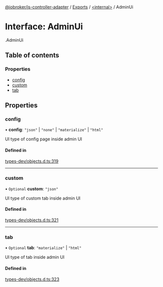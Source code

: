 [@iobroker/js-controller-adapter](../README.md) / [Exports](../modules.md) / [<internal\>](../modules/internal_.md) / AdminUi

# Interface: AdminUi

[<internal>](../modules/internal_.md).AdminUi

## Table of contents

### Properties

- [config](internal_.AdminUi.md#config)
- [custom](internal_.AdminUi.md#custom)
- [tab](internal_.AdminUi.md#tab)

## Properties

### config

• **config**: ``"json"`` \| ``"none"`` \| ``"materialize"`` \| ``"html"``

UI type of config page inside admin UI

#### Defined in

[types-dev/objects.d.ts:319](https://github.com/ioBroker/ioBroker.js-controller/blob/5b321f38/packages/types-dev/objects.d.ts#L319)

___

### custom

• `Optional` **custom**: ``"json"``

UI type of custom tab inside admin UI

#### Defined in

[types-dev/objects.d.ts:321](https://github.com/ioBroker/ioBroker.js-controller/blob/5b321f38/packages/types-dev/objects.d.ts#L321)

___

### tab

• `Optional` **tab**: ``"materialize"`` \| ``"html"``

UI type of tab inside admin UI

#### Defined in

[types-dev/objects.d.ts:323](https://github.com/ioBroker/ioBroker.js-controller/blob/5b321f38/packages/types-dev/objects.d.ts#L323)
